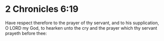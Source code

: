 # 2 Chronicles 6:19

Have respect therefore to the prayer of thy servant, and to his supplication, O LORD my God, to hearken unto the cry and the prayer which thy servant prayeth before thee: